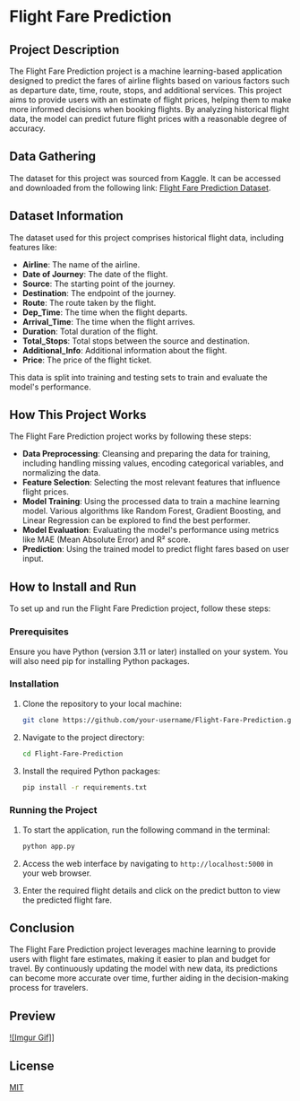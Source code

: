 # Flight Fare Prediction

## Project Description

The Flight Fare Prediction project is a machine learning-based application designed to predict the fares of airline flights based on various factors such as departure date, time, route, stops, and additional services. This project aims to provide users with an estimate of flight prices, helping them to make more informed decisions when booking flights. By analyzing historical flight data, the model can predict future flight prices with a reasonable degree of accuracy.

## Data Gathering

The dataset for this project was sourced from Kaggle. It can be accessed and downloaded from the following link: [Flight Fare Prediction Dataset](https://www.kaggle.com/datasets/nikhilmittal/flight-fare-prediction-mh).

## Dataset Information

The dataset used for this project comprises historical flight data, including features like:

- **Airline**: The name of the airline.
- **Date of Journey**: The date of the flight.
- **Source**: The starting point of the journey.
- **Destination**: The endpoint of the journey.
- **Route**: The route taken by the flight.
- **Dep_Time**: The time when the flight departs.
- **Arrival_Time**: The time when the flight arrives.
- **Duration**: Total duration of the flight.
- **Total_Stops**: Total stops between the source and destination.
- **Additional_Info**: Additional information about the flight.
- **Price**: The price of the flight ticket.

This data is split into training and testing sets to train and evaluate the model's performance.

## How This Project Works

The Flight Fare Prediction project works by following these steps:

- **Data Preprocessing**: Cleansing and preparing the data for training, including handling missing values, encoding categorical variables, and normalizing the data.
- **Feature Selection**: Selecting the most relevant features that influence flight prices.
- **Model Training**: Using the processed data to train a machine learning model. Various algorithms like Random Forest, Gradient Boosting, and Linear Regression can be explored to find the best performer.
- **Model Evaluation**: Evaluating the model's performance using metrics like MAE (Mean Absolute Error) and R² score.
- **Prediction**: Using the trained model to predict flight fares based on user input.

## How to Install and Run

To set up and run the Flight Fare Prediction project, follow these steps:

### Prerequisites

Ensure you have Python (version 3.11 or later) installed on your system. You will also need pip for installing Python packages.

### Installation

1. Clone the repository to your local machine:
   ```bash
   git clone https://github.com/your-username/Flight-Fare-Prediction.git
   ```
2. Navigate to the project directory:
   ```bash
   cd Flight-Fare-Prediction
   ```
3. Install the required Python packages:
   ```bash
   pip install -r requirements.txt
   ```

### Running the Project

1. To start the application, run the following command in the terminal:

   ```bash
   python app.py
   ```
2. Access the web interface by navigating to `http://localhost:5000` in your web browser.
3. Enter the required flight details and click on the predict button to view the predicted flight fare.

## Conclusion

The Flight Fare Prediction project leverages machine learning to provide users with flight fare estimates, making it easier to plan and budget for travel. By continuously updating the model with new data, its predictions can become more accurate over time, further aiding in the decision-making process for travelers.

## Preview
[![Imgur Gif]](https://imgur.com/a/9gBUjj3)]
## License

[MIT](https://choosealicense.com/licenses/mit/)
